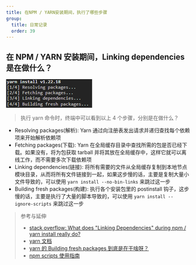 ```yaml
---
title: 在NPM / YARN安装期间，执行了哪些步骤
group:
  title: 日常记录
  order: 39
---
```


## 在 NPM / YARN 安装期间，Linking dependencies 是在做什么？

![](https://raw.githubusercontent.com/dream-approaching/pictureMaps/master/img/20221121175253.png)

> 执行 yarn 命令时，终端中可以看到以上 4 个步骤，分别是在做什么？

- Resolving packages(解析): Yarn 通过向注册表发出请求并递归查找每个依赖项来开始解析依赖项
- Fetching packages(下载): Yarn 在全局缓存目录中查找所需的包是否已经下载。如果没有，将为包获取 tarball 并将其放在全局缓存中，这样它就可以离线工作，而不需要多次下载依赖项
- Linking dependencies(链接): 将所有需要的文件从全局缓存复制到本地节点模块目录，从而将所有文件链接到一起，如果这步慢的话，主要是复制大量小文件导致的，可以使用 `yarn install --no-bin-links` 来跳过这一步
- Building fresh packages(构建): 执行各个安装包里的 postinstall 钩子，这步慢的话，主要是执行了大量的脚本导致的，可以使用 `yarn install --ignore-scripts` 来跳过这一步

> 参考与延伸
>
> - [stack overflow: What does "Linking Dependencies" during npm / yarn install really do?](https://stackoverflow.com/questions/50683248/what-does-linking-dependencies-during-npm-yarn-install-really-do)
> - [yarn 文档](https://classic.yarnpkg.com/en/docs)
> - [yarn 的 Building fresh packages 到底是在干啥呀？](https://www.eliseos.org/en/water/post/208)
> - [npm scripts 使用指南](https://www.ruanyifeng.com/blog/2016/10/npm_scripts.html)
